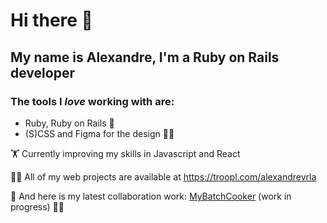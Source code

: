 # Hi there 👋

## My name is Alexandre, I'm a Ruby on Rails developer

### The tools I *love* working with are:
- Ruby, Ruby on Rails 💎
- (S)CSS and Figma for the design 👨‍🎨


🏋️ Currently improving my skills in Javascript and React

🧑‍💻 All of my web projects are available at https://troopl.com/alexandrevrla

 🔭 And here is my latest collaboration work: [MyBatchCooker](http://www.mybatchcooker.com/)
   (work in progress) 👷‍♂️
